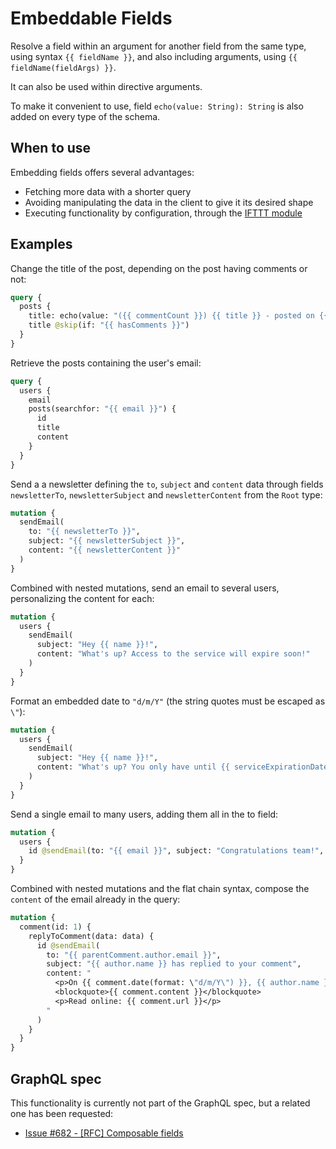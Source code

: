 # Embeddable Fields

Resolve a field within an argument for another field from the same type, using syntax `{{ fieldName }}`, and also including arguments, using `{{ fieldName(fieldArgs) }}`.

It can also be used within directive arguments.

To make it convenient to use, field `echo(value: String): String` is also added on every type of the schema.

## When to use

Embedding fields offers several advantages:

- Fetching more data with a shorter query
- Avoiding manipulating the data in the client to give it its desired shape
- Executing functionality by configuration, through the [IFTTT module](https://github.com/GraphQLAPI/graphql-api-for-wp/issues/27)

## Examples

Change the title of the post, depending on the post having comments or not:

```graphql
query {
  posts {
    title: echo(value: "({{ commentCount }}) {{ title }} - posted on {{ date(format: \"d/m/Y\")}}") @include(if: "{{ hasComments }}")
    title @skip(if: "{{ hasComments }}")
  }
}
```

Retrieve the posts containing the user's email:

```graphql
query {
  users {
    email
    posts(searchfor: "{{ email }}") {
      id
      title
      content
    }
  }
}
```

Send a a newsletter defining the `to`, `subject` and `content` data through fields `newsletterTo`, `newsletterSubject` and `newsletterContent` from the `Root` type:

```graphql
mutation {
  sendEmail(
    to: "{{ newsletterTo }}",
    subject: "{{ newsletterSubject }}",
    content: "{{ newsletterContent }}"
  )
}
```

Combined with nested mutations, send an email to several users, personalizing the content for each:

```graphql
mutation {
  users {
    sendEmail(
      subject: "Hey {{ name }}!",
      content: "What's up? Access to the service will expire soon!"
    )
  }
}
```

Format an embedded date to `"d/m/Y"` (the string quotes must be escaped as `\"`):

```graphql
mutation {
  users {
    sendEmail(
      subject: "Hey {{ name }}!",
      content: "What's up? You only have until {{ serviceExpirationDate(format: \"d/m/Y\") }} to renew the service."
    )
  }
}
```

Send a single email to many users, adding them all in the to field:

```graphql
mutation {
  users {
    id @sendEmail(to: "{{ email }}", subject: "Congratulations team!", content: "You have won the competition!")
  }
}
```

Combined with nested mutations and the flat chain syntax, compose the `content` of the email already in the query:

```graphql
mutation {
  comment(id: 1) {
    replyToComment(data: data) {
      id @sendEmail(
        to: "{{ parentComment.author.email }}",
        subject: "{{ author.name }} has replied to your comment",
        content: "
          <p>On {{ comment.date(format: \"d/m/Y\") }}, {{ author.name }} says:</p>
          <blockquote>{{ comment.content }}</blockquote>
          <p>Read online: {{ comment.url }}</p>
        "
      )
    }
  }
}
```

## GraphQL spec

This functionality is currently not part of the GraphQL spec, but a related one has been requested:

- <a href="https://github.com/graphql/graphql-spec/issues/682" target="_blank">Issue #682 - [RFC] Composable fields</a>

